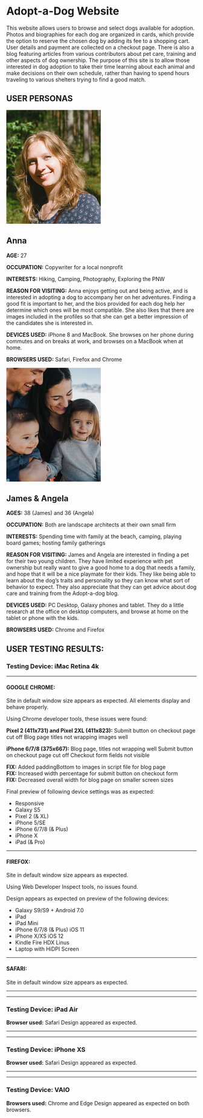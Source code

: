 # Adopt-a-Dog Website

This website allows users to browse and select dogs available for adoption.
Photos and biographies for each dog are organized in cards, which provide
the option to reserve the chosen dog by adding its fee to a shopping cart.
User details and payment are collected on a checkout page. There is also a
blog featuring articles from various contributors about pet care, training
and other aspects of dog ownership. The purpose of this site is to allow
those interested in dog adoption to take their time learning about each animal
and make decisions on their own schedule, rather than having to spend hours
traveling to various shelters trying to find a good match.  




## USER PERSONAS  


![Image of Anna](user-persona-anna.jpg)  

## Anna  

**AGE:** 27

**OCCUPATION:** Copywriter for a local nonprofit

**INTERESTS:** Hiking, Camping, Photography, Exploring the PNW

**REASON FOR VISITING:** Anna enjoys getting out and being active, and is interested
in adopting a dog to accompany her on her adventures. Finding a good fit is important to her, and the bios provided for each dog help her determine which ones will be most compatible. She also likes that there are images included in the profiles so that she can get a better impression of the candidates she is interested in.

**DEVICES USED:** iPhone 8 and MacBook. She browses on her phone during commutes and on breaks at work, and browses on a MacBook when at home.

**BROWSERS USED:** Safari, Firefox and Chrome   



![Image of James and Angela](user-persona-janda.jpg)  

## James & Angela  

**AGES:** 38 (James) and 36 (Angela)

**OCCUPATION:** Both are landscape architects at their own small firm

**INTERESTS:** Spending time with family at the beach, camping, playing board games;
hosting family gatherings

**REASON FOR VISITING:** James and Angela are interested in finding a pet for their two young children. They have limited experience with pet ownership but really
want to give a good home to a dog that needs a family, and hope that it will be
a nice playmate for their kids. They like being able to learn about the dog’s
traits and personality so they can know what sort of behavior to expect. They
also appreciate that they can get advice about dog care and training from the Adopt-a-dog blog.

**DEVICES USED:** PC Desktop, Galaxy phones and tablet. They do a little research at the office on desktop computers, and browse at home on the tablet or phone with the kids.

**BROWSERS USED:** Chrome and Firefox  




## USER TESTING RESULTS:  

### Testing Device: iMac Retina 4k  

----------------------------------
#### GOOGLE CHROME:
Site in default window size appears as expected.
All elements display and behave properly.

Using Chrome developer tools, these issues were found:

  **Pixel 2 (411x731) and Pixel 2XL (411x823):**
  Submit button on checkout page cut off
  Blog page titles not wrapping images well

  **iPhone 6/7/8 (375x667):**
  Blog page, titles not wrapping well
  Submit button on checkout page cut off
  Checkout form fields not visible

  **FIX:** Added paddingBottom to images in script file  for blog page  
  **FIX:** Increased width percentage for submit button on checkout form  
  **FIX:** Decreased overall width for blog page on smaller screen sizes

Final preview of following device settings was as expected:
* Responsive
* Galaxy S5
* Pixel 2 (& XL)
* iPhone 5/SE
* iPhone 6/7/8 (& Plus)
* iPhone X
* iPad (& Pro)  

----------------------------------
#### FIREFOX:
Site in default window size appears as expected.

Using Web Developer Inspect tools, no issues found.

Design appears as expected on preview of the following devices:
* Galaxy S9/S9 + Android 7.0
* iPad
* iPad Mini
* iPhone 6/7/8 (& Plus) iOS 11
* iPhone X/XS iOS 12
* Kindle Fire HDX Linus
* Laptop with HiDPI Screen  

----------------------------------
#### SAFARI:
Site in default window size appears as expected.  


----------------------------------
----------------------------------
### Testing Device: iPad Air

**Browser used:** Safari
Design appeared as expected.  


----------------------------------
----------------------------------
### Testing Device: iPhone XS

**Browser used:** Safari
Design appeared as expected.  


----------------------------------
----------------------------------
### Testing Device: VAIO

**Browsers used:** Chrome and Edge
Design appeared as expected on both browsers.
